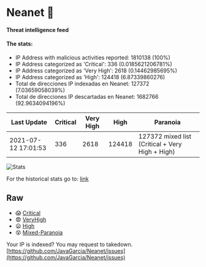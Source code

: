 # Neanet :hocho:
#### Threat intelligence feed
#### The stats:

- IP Address with malicious activities reported: 1810138 (100%)
- IP Address categorized as 'Critical':  336 (0.0185621206781%)
- IP Address categorized as 'Very High':  2618 (0.14462985695%)
- IP Address categorized as 'High':  124418 (6.87339860276)
- Total de direcciones IP indexadas en Neanet:  127372 (7.03659058039%)
- Total de direcciones IP descartadas en Neanet:  1682766 (92.9634094196%)

| Last Update | Critical | Very High | High | Paranoia |
| --- | --- | --- | --- | --- |
| 2021-07-12 17:01:53 | 336 | 2618 | 124418 | 127372 mixed list (Critical + Very High + High)|

![Stats](https://docs.google.com/spreadsheets/d/e/2PACX-1vSnaNMIXVabIpDJjufMlzH7poXnshF3mgd8Is1g9ytUEzVsP5my4Trn8f-xkoLLQ38xpL3HtmUexLo6/pubchart?oid=501124687&format=image)

For the historical stats go to: [link](/stats.csv)
## Raw
- :scream: [Critical](https://raw.githubusercontent.com/JavaGarcia/Neanet/master/blacklists/neanet_critical.txt)
- :fearful: [VeryHigh](https://raw.githubusercontent.com/JavaGarcia/Neanet/master/blacklists/neanet_veryHigh.txtt)
- :frowning: [High](https://raw.githubusercontent.com/JavaGarcia/Neanet/master/blacklists/neanet_high.txt)
- :dizzy_face: [Mixed-Paranoia](https://raw.githubusercontent.com/JavaGarcia/Neanet/master/blacklists/neanet_all.txt)


Your IP is indexed? You may request to takedown. [https://github.com/JavaGarcia/Neanet/issues](https://github.com/JavaGarcia/Neanet/issues)















































































































































































































































































































































































































































































































































































































































































































































































































































































































































































































































































































































































































































































































































































































































































































































































































































































































































































































































































































































































































































































































































































































































































































































































































































































































































































































































































































































































































































































































































































































































































































































































































































































































































































































































































































































































































































































































































































































































































































































































































































































































































































































































































































































































































































































































































































































































































































































































































































































































































































































































































































































































































































































































































































































































































































































































































































































































































































































































































































































































































































































































































































































































































































































































































































































































































































































































































































































































































































































































































































































































































































































































































































































































































































































































































































































































































































































































































